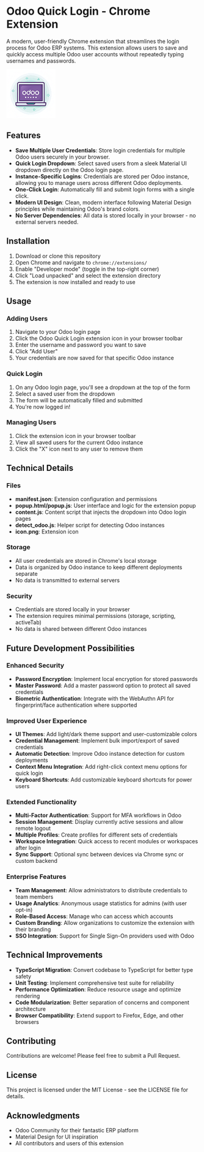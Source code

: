 # Odoo Quick Login - Chrome Extension

A modern, user-friendly Chrome extension that streamlines the login process for Odoo ERP systems. This extension allows users to save and quickly access multiple Odoo user accounts without repeatedly typing usernames and passwords.

![Odoo Quick Login](icon.png)

## Features

- **Save Multiple User Credentials**: Store login credentials for multiple Odoo users securely in your browser.
- **Quick Login Dropdown**: Select saved users from a sleek Material UI dropdown directly on the Odoo login page.
- **Instance-Specific Logins**: Credentials are stored per Odoo instance, allowing you to manage users across different Odoo deployments.
- **One-Click Login**: Automatically fill and submit login forms with a single click.
- **Modern UI Design**: Clean, modern interface following Material Design principles while maintaining Odoo's brand colors.
- **No Server Dependencies**: All data is stored locally in your browser - no external servers needed.

## Installation

1. Download or clone this repository
2. Open Chrome and navigate to `chrome://extensions/`
3. Enable "Developer mode" (toggle in the top-right corner)
4. Click "Load unpacked" and select the extension directory
5. The extension is now installed and ready to use

## Usage

### Adding Users

1. Navigate to your Odoo login page
2. Click the Odoo Quick Login extension icon in your browser toolbar
3. Enter the username and password you want to save
4. Click "Add User"
5. Your credentials are now saved for that specific Odoo instance

### Quick Login

1. On any Odoo login page, you'll see a dropdown at the top of the form
2. Select a saved user from the dropdown
3. The form will be automatically filled and submitted
4. You're now logged in!

### Managing Users

1. Click the extension icon in your browser toolbar
2. View all saved users for the current Odoo instance
3. Click the "X" icon next to any user to remove them

## Technical Details

### Files

- **manifest.json**: Extension configuration and permissions
- **popup.html/popup.js**: User interface and logic for the extension popup
- **content.js**: Content script that injects the dropdown into Odoo login pages
- **detect_odoo.js**: Helper script for detecting Odoo instances
- **icon.png**: Extension icon

### Storage

- All user credentials are stored in Chrome's local storage
- Data is organized by Odoo instance to keep different deployments separate
- No data is transmitted to external servers

### Security

- Credentials are stored locally in your browser
- The extension requires minimal permissions (storage, scripting, activeTab)
- No data is shared between different Odoo instances

## Future Development Possibilities

### Enhanced Security
- **Password Encryption**: Implement local encryption for stored passwords
- **Master Password**: Add a master password option to protect all saved credentials
- **Biometric Authentication**: Integrate with the WebAuthn API for fingerprint/face authentication where supported

### Improved User Experience
- **UI Themes**: Add light/dark theme support and user-customizable colors
- **Credential Management**: Implement bulk import/export of saved credentials
- **Automatic Detection**: Improve Odoo instance detection for custom deployments
- **Context Menu Integration**: Add right-click context menu options for quick login
- **Keyboard Shortcuts**: Add customizable keyboard shortcuts for power users

### Extended Functionality
- **Multi-Factor Authentication**: Support for MFA workflows in Odoo
- **Session Management**: Display currently active sessions and allow remote logout
- **Multiple Profiles**: Create profiles for different sets of credentials
- **Workspace Integration**: Quick access to recent modules or workspaces after login
- **Sync Support**: Optional sync between devices via Chrome sync or custom backend

### Enterprise Features
- **Team Management**: Allow administrators to distribute credentials to team members
- **Usage Analytics**: Anonymous usage statistics for admins (with user opt-in)
- **Role-Based Access**: Manage who can access which accounts
- **Custom Branding**: Allow organizations to customize the extension with their branding
- **SSO Integration**: Support for Single Sign-On providers used with Odoo

## Technical Improvements
- **TypeScript Migration**: Convert codebase to TypeScript for better type safety
- **Unit Testing**: Implement comprehensive test suite for reliability
- **Performance Optimization**: Reduce resource usage and optimize rendering
- **Code Modularization**: Better separation of concerns and component architecture
- **Browser Compatibility**: Extend support to Firefox, Edge, and other browsers

## Contributing

Contributions are welcome! Please feel free to submit a Pull Request.

## License

This project is licensed under the MIT License - see the LICENSE file for details.

## Acknowledgments

- Odoo Community for their fantastic ERP platform
- Material Design for UI inspiration
- All contributors and users of this extension

